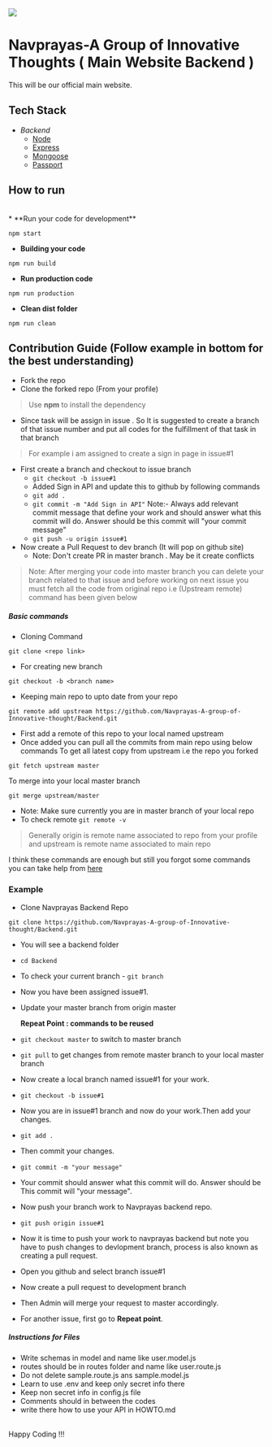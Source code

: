 <img src="http://navprayas.in/static/img/pp2.png">
<h1>Navprayas-A Group of Innovative Thoughts ( Main Website Backend )
</h1>This will be our official main website.

## Tech Stack

* *Backend*
    * [Node](https://nodejs.org/en/)
    * [Express](https://expressjs.com/)
    * [Mongoose](https://mongoosejs.com/)
    * [Passport](http://www.passportjs.org/)

## How to run
<br>
* **Run your code for development**

```
npm start
```

* **Building your code**

```
npm run build
```

* **Run production code**

```
npm run production
```

* **Clean dist folder**

```
npm run clean
```

## Contribution Guide (Follow example in bottom for the best understanding)

* Fork the repo
* Clone the forked repo (From your profile)

> Use **npm** to install the dependency

* Since task will be assign in issue . So It is suggested to create a branch of that issue number and put all codes for the fulfillment of that task in that branch

> For example i am assigned to create a sign in page in issue#1

* First create a branch and checkout to issue branch
    * `git checkout -b issue#1`
    * Added Sign in API and update this to github by following commands
    * `git add .`
    * `git commit -m "Add Sign in API"`
    Note:- Always add relevant commit message that define your work and should answer what this commit will do.
    Answer should be this commit will "your commit message"
    * `git push -u origin issue#1`
* Now create a Pull Request to dev branch (It will pop on github site)
    * Note: Don't create PR in master branch . May be it create conflicts

> Note: After merging your code into master branch you can delete your branch related to that issue and before working on next issue you must fetch all the code from original repo i.e (Upstream remote) command has been given below

##### Basic commands

* Cloning Command

```
git clone <repo link>
```

* For creating new branch

```
git checkout -b <branch name>
```

* Keeping main repo to upto date from your repo

```
git remote add upstream https://github.com/Navprayas-A-group-of-Innovative-thought/Backend.git
```

* First add a remote of this repo to your local named upstream
* Once added you can pull all the commits from main repo using below commands
To get all latest copy from upstream i.e the repo you forked

```
git fetch upstream master
```

To merge into your local master branch

```
git merge upstream/master
```

* Note: Make sure currently you are in master branch of your local repo
* To check remote
`git remote -v`

> Generally origin is remote name associated to repo from your profile
> and upstream is remote name associated to main repo

I think these commands are enough but still you forgot some commands you can take help from [here](https://github.com/kmrakash/practice/blob/master/GithubCommands.md)
<br>
### Example

* Clone Navprayas Backend Repo

```
git clone https://github.com/Navprayas-A-group-of-Innovative-thought/Backend.git
```

* <span class="highlight" style="background-color:inherit"><span class="colour" style="color:var(--vscode-markdown-wysList)">You will see a backend folder</span></span>
* `cd Backend`
* To check your current branch - `git branch`
* Now you have been assigned issue#1. 
* Update your master branch from origin master
  
   **Repeat Point : commands to be reused**
* `git checkout master` to switch to master branch
* `git pull` to get changes from remote master branch to your local master branch
* Now create a local branch named issue#1 for your work.
* `git checkout -b issue#1`
* Now you are in issue#1 branch and now do your work.Then add your changes.
* `git add .`
* Then commit your changes.
* `git commit -m "your message"`
* Your commit should answer what this commit will do. Answer should be This commit will "your message".
* Now push your branch work to Navprayas backend repo.
* `git push origin issue#1`
*  Now it is time to push your work to navprayas backend but note you have to push changes to devlopment branch, process is also known as creating a pull request.
* Open you github and select branch issue#1
* Now create a pull request to development branch
* Then Admin will merge your request to master accordingly.
* For another issue, first go to **Repeat point**.


##### Instructions for Files

* Write schemas in model and name like user.model.js
* routes should be in routes folder and name like user.route.js
* Do not delete sample.route.js ans sample.model.js
* Learn to use .env and keep only secret info there
* Keep non secret info in config.js file
* Comments should in between the codes
* write there how to use your API in HOWTO.md

<br>
Happy Coding !!!
